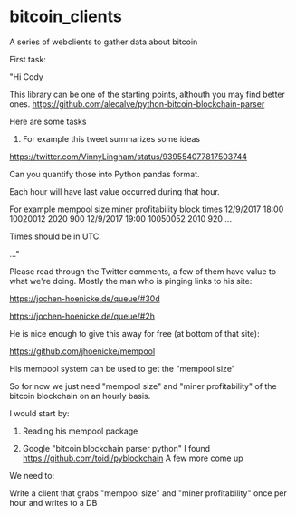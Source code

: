 # bitcoin_clients
A series of webclients to gather data about bitcoin


First task:

"Hi Cody

This library can be one of the starting points, althouth you may find
better ones.
https://github.com/alecalve/python-bitcoin-blockchain-parser


Here are some tasks

1. For example this tweet summarizes some ideas

https://twitter.com/VinnyLingham/status/939554077817503744

Can you quantify those into Python pandas format.

Each hour will have last value occurred during that hour.

For example
                              mempool size        miner profitability
       block times
12/9/2017 18:00     10020012               2020                             900
12/9/2017 19:00     10050052               2010                             920
...

Times should be in UTC.

..."

Please read through the Twitter comments, a few of them have value to what we're doing. Mostly the man who is pinging links to his site:

https://jochen-hoenicke.de/queue/#30d

https://jochen-hoenicke.de/queue/#2h

He is nice enough to give this away for free (at bottom of that site):

https://github.com/jhoenicke/mempool

His mempool system can be used to get the "mempool size"

So for now we just need "mempool size" and "miner profitability" of the bitcoin blockchain on an hourly basis.

I would start by:

1. Reading his mempool package

2. Google "bitcoin blockchain parser python" 
I found https://github.com/toidi/pyblockchain
A few more come up

We need to:

Write a client that grabs "mempool size" and "miner profitability" once per hour and writes to a DB
